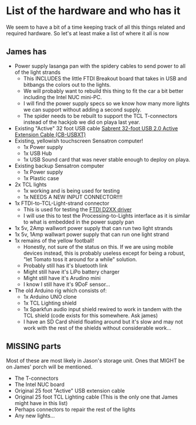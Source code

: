 # List of the hardware and who has it

We seem to have a bit of a time keeping track of all this things related and required hardware. So let's at least make a list of where it all is now

## James has

- Power supply lasanga pan with the spidery cables to send power to all of the light strands
  - This INCLUDES the little FTDI Breakout board that takes in USB and bitbangs the colors out to the lights.
  - We will probably want to rebuild this thing to fit the car a bit better including the Intel NUC mini-PC.
  - I will find the power supply specs so we know how many more lights we can support without adding a second supply.
  - The spider needs to be rebuilt to support the TCL T-connectors instead of the hackjob we did on playa last year.
- Existing "Active" 32 foot USB cable [Sabrent 32-foot USB 2.0 Active Extension Cable (CB-USBXT)](https://www.amazon.com/Sabrent-32-foot-Active-Extension-CB-USBXT/dp/B002SB7K3E)
- Existing, yellowish touchscreen Sensatron computer!
  - 1x Power supply
  - 1x USB Hub
  - 1x USB Sound card that was never stable enough to deploy on playa.
- Existing backup Sensatron computer
  - 1x Power supply
  - 1x Plastic case
- 2x TCL lights
  - 1x working and is being used for testing
  - 1x NEEDS A NEW INPUT CONNECTOR!!!!
- 1x FTDI-to-TCL-Light-strand connector
  - This is used for testing the [FTDI D2XX driver](http://www.ftdichip.com/Drivers/D2XX.htm)
  - I will use this to test the Processing-to-Lights interface as it is similar to what is embedded in the power supply pan
- 1x 5v, 2Amp wallwort power supply that can run two light strands
- 1x 5v, 1Amp wallwart power supply that can run one light strand
- 1x remains of the yellow football!
  - Honestly, not sure of the status on this. If we are using mobile devices instead, this is probably useless except for being a robust, "let Tomato toss it around for a while" solution.
  - Probably still has it's bluetooth link
  - Might still have it's LiPo battery charger
  - Might still have it's Arudino mini
  - I know I still have it's 9DoF sensor...
- The old Arduino rig which consists of:
  - 1x Arduino UNO clone
  - 1x TCL Lighting shield
  - 1x Sparkfun audio input shield rewired to work in tandem with the TCL shield (code exists for this somewhere. Ask james)
  - I have an SD Card shield floating around but it's slow and may not work with the rest of the shields without considerable work...

## MISSING parts

Most of these are most likely in Jason's storage unit. Ones that MIGHT be on James' porch will be mentioned.

- The T-connectors
- The Intel NUC board
- Original 25 foot "Active" USB extension cable
- Original 25 foot TCL Lighting cable (This is the only one that James might have in this list)
- Perhaps connectors to repair the rest of the lights
- Any new lights...
